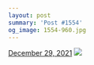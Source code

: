 ```yaml
---
layout: post
summary: 'Post #1554'
og_image: 1554-960.jpg
---
```


<p>
  <time>
    <a href="/1554">December 29, 2021</a>
  </time>
  <a href="/1554">
    <img src="{{ site.assets_url }}/1554-480.jpg" srcset="{{ site.assets_url }}/1554-240.jpg 240w, {{ site.assets_url }}/1554-480.jpg 480w, {{ site.assets_url }}/1554-720.jpg 720w, {{ site.assets_url }}/1554-960.jpg 960w" sizes="(min-width: 700px) 50vw, calc(100vw - 2rem)" />
  </a>
</p>
